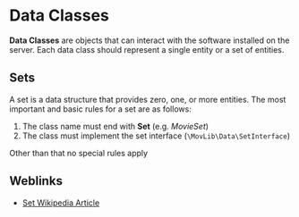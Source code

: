 # Data Classes

**Data Classes** are objects that can interact with the software installed on the server. Each data class should
represent a single entity or a set of entities.

## Sets
A set is a data structure that provides zero, one, or more entities. The most important and basic rules for a set are as
follows:

1. The class name must end with **Set** (e.g. *MovieSet*)
2. The class must implement the set interface (`\MovLib\Data\SetInterface`)

Other than that no special rules apply

## Weblinks

* [Set Wikipedia Article](https://en.wikipedia.org/wiki/Set_%28abstract_data_type%29)
